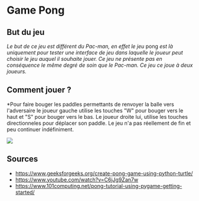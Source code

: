 # Game Pong 

## But du jeu

*Le but de ce jeu est différent du Pac-man, en effet le jeu* pong *est là uniquement pour tester une interface de jeu dans laquelle le joueur peut choisir le jeu auquel il souhaite
jouer. Ce jeu ne présente pas en conséquence le même degré de soin que le Pac-man. Ce jeu ce joue à deux joueurs.* 

## Comment jouer ?

*Pour faire bouger les paddles permettants de renvoyer la balle vers l'adversaire le joueur gauche utilise les touches "W" pour bouger vers le haut et "S" pour bouger vers le bas. Le joueur droite lui, utilise les touches directionneles pour déplacer son paddle. Le jeu n'a pas réellement de fin et peu continuer indéfiniment.

![](resouces/images/pong.png)

## Sources

* https://www.geeksforgeeks.org/create-pong-game-using-python-turtle/
* https://www.youtube.com/watch?v=C6jJg9Zan7w
* https://www.101computing.net/pong-tutorial-using-pygame-getting-started/

 
